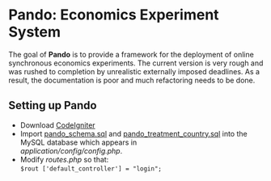 # Pando: Economics Experiment System #

The goal of **Pando** is to provide a framework for the deployment of online synchronous economics experiments. The current version is very rough and was rushed to completion by unrealistic externally imposed deadlines. As a result, the documentation is poor and much refactoring needs to be done.

## Setting up Pando ##

- Download [CodeIgniter](http://codeigniter.com/)
- Import [pando\_schema.sql](https://github.com/jonpage/pando/blob/master/pando_schema.sql) and [pando\_treatment\_country.sql](https://github.com/jonpage/pando/blob/master/pando_treatment_country.sql) into the MySQL database which appears in  
*application/config/config.php*.
- Modify *routes.php* so that:  
`$rout ['default_controller'] = "login";`
